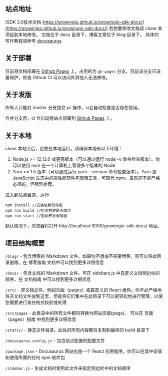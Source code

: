 
## 站点地址
[SDK 3.0技术文档-https://growingio.github.io/growingio-sdk-docs/](https://growingio.github.io/growingio-sdk-docs/)
若想要修改文档请 clone 本项目到本地修改。 文档位于 docs 目录下，博客文章位于 blog 目录下。
具体的写作教程请参考 [docusaurus](https://www.docusaurus.cn/docs/)

## 关于部署
目前将文档部署在 [Github Pages](https://growingio.github.io/growingio-sdk-docs/) 上，占用的为 `gh-pages` 分支，目前该分支已设置保护，除去 Github CI 可以访问外其他人无法修改。

## 关于发版
所有人只能对 master 分支提交 pr 操作，ci会自动检查是否存在错误。

合并分支后，ci 会自动将站点部署到 [Github Pages](https://growingio.github.io/growingio-sdk-docs/) 上。

## 关于本地
clone 本站点后，若想在本地运行，请确保本地有以下环境：
1. Node.js >= 12.13.0 或更高版本（可以通过运行 node -v 命令检查版本）。你可以使用 nvm 在一个计算机上管理多个版本的 Node
2. Yarn >= 1.5 版本（可以通过运行 yarn --version 命令检查版本）。Yarn 是 JavaScript 生态中的高性能软件包管理工具，可取代 npm。虽然这不是严格必须的，但强烈推荐。

进入到站点目录，运行

```nodejs
npm install //安装依赖软件包
npm run build //检查构建是否成功
npm run start //启动开发服务器
```
默认情况下，浏览器将打开 http://localhost:3000/growingio-sdk-docs/ 地址。

## 项目结构概要

`/blog/` - 包含博客的 Markdown 文件。如果你不想或不需要博客，则可以将此目录删除。在 博客指南 文档中可以找到更多详细信息

`/docs/` - 包含文档的 Markdown 文件。可在 sidebars.js 中自定义文档侧边栏的顺序。在 文档指南 中可以找到更多详细信息

`/src/` - 非文档文件，例如页面（pages）或自定义的 React 组件。你不必严格地将非文档文件放到这里，但是将它们集中在此目录下可以更轻松地进行管理，以便您需要进行某些格式校验或处理

`/src/pages` - 此目录中的所有文件都将转换为网站页面(page)。 可以在 页面（pages）指南 中找到更多详细信息

`/static/` - 静态文件目录。此处的所有内容都将复制到最终的 build 目录下

`/docusaurus.config.js` - 包含站点配置的配置文件

`/package.json` - Docusaurus 网站也是一个 React 应用程序。你可以在其中安装和使用所需的任何 npm 软件包

`/sidebar.js` - 生成文档时使用此文件来指定侧边栏中的文档顺序

